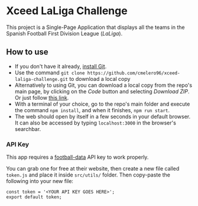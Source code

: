 # Xceed LaLiga Challenge

This project is a Single-Page Application that displays all the teams in the Spanish Football First Division League (_LaLiga_).

## How to use

- If you don't have it already, [install Git](https://github.com/git-guides/install-git).
- Use the command `git clone https://github.com/cmelero96/xceed-laliga-challenge.git` to download a local copy
- Alternatively to using Git, you can download a local copy from the repo's main page, by clicking on the _Code_ button and selecting _Download ZIP_. Or just follow [this link](https://github.com/cmelero96/xceed-laliga-challenge/archive/refs/heads/master.zip).
- With a terminal of your choice, go to the repo's main folder and execute the command `npm install`, and when it finishes, `npm run start`.
- The web should open by itself in a few seconds in your default browser. It can also be accessed by typing `localhost:3000` in the browser's searchbar.

### API Key

This app requires a [football-data](https://www.football-data.org/) API key to work properly.

You can grab one for free at their website, then create a new file called `token.js` and place it inside `src/utils/` folder. Then copy-paste the following into your new file:

```
const token = '<YOUR API KEY GOES HERE>';
export default token;
```
